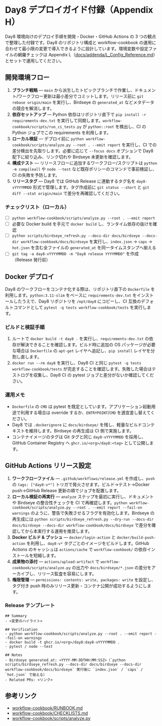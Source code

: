 # Day8 デプロイガイド付録（Appendix H）

Day8 環境向けのデプロイ手順を開発・Docker・GitHub Actions の 3 つの観点で整理した付録です。Day8 のリポジトリ構成と workflow-cookbook の運用に合わせて最小限の変更で導入できるように設計しています。環境変数や設定ファイルの網羅チェックは Appendix L（[docs/addenda/L_Config_Reference.md](L_Config_Reference.md)）とセットで運用してください。

## 開発環境フロー

1. **ブランチ戦略** — `main` から派生したトピックブランチで作業し、ドキュメント/ワークフロー更新は最小差分でコミットします。リリース前に `git rebase origin/main` を実行し、Birdseye の `generated_at` などメタデータの競合を解消します。
2. **依存セットアップ** — Python 依存はリポジトリ直下で `pip install -r requirements-dev.txt` を実行して同期します。`workflow-cookbook/scripts/run_ci_tests.py` が `python::root` を検出し、CI の Python ジョブでこの requirements を利用します。
3. **ローカル検証** — デプロイ前に `python workflow-cookbook/scripts/analyze.py --root . --emit report` を実行し、CI での差分検出を先取りします。必要に応じて `--focus docs` オプションで Day8 配下に絞り込み、リンク切れや Birdseye 未更新を確認します。
4. **構成テスト** — リリースフローに追加するワークフロー/スクリプトは `python -m compileall` や `node --test` など既存ポリシーのコマンドで事前検証し、CI の失敗を予防します。
5. **リリースタグ** — Day8 では GitHub Release に連動するタグ名を `day8-vYYYYMMDD` 形式で管理します。タグ作成前に `git status --short` と `git diff --stat origin/main` で差分を再確認してください。

### チェックリスト（ローカル）
- [ ] `python workflow-cookbook/scripts/analyze.py --root . --emit report`
- [ ] 必要な Docker build を手元で `docker build` し、ランタイム依存の抜けを確認
- [ ] `python scripts/birdseye_refresh.py --docs-dir docs/birdseye --docs-dir workflow-cookbook/docs/birdseye` を実行し、`index.json` → `caps` → `hot.json` を含む全ファイルの `generated_at` を同一タイムスタンプへ揃える
- [ ] `git tag -a day8-vYYYYMMDD -m "Day8 release YYYYMMDD"` を作成（Release 発行前）

## Docker デプロイ

Day8 のワークフローをコンテナ化する際は、リポジトリ直下の `Dockerfile` を利用します。`python:3.11-slim` をベースに `requirements-dev.txt` をインストールしたうえで、Day8 リポジトリを `/opt/day8` にコピーし、CI 互換のデフォルトコマンドとして `pytest -q tests workflow-cookbook/tests` を実行します。

### ビルドと検証手順
1. ルートで `docker build -t day8 .` を実行し、`requirements-dev.txt` の依存が解決できることを確認します。ビルド時に追加の OS パッケージが必要な場合は `Dockerfile` の `apt-get` レイヤへ追記し、`pip install` レイヤを分割し直します。
2. `docker run --rm day8` を実行し、Day8 CI と同じ `pytest -q tests workflow-cookbook/tests` が完走することを確認します。失敗した場合はテストログを収集し、Day8 CI の pytest ジョブと差分がないか確認してください。

### 運用メモ
- `Dockerfile` の `CMD` は pytest を既定としています。アプリケーション起動用途で利用する場合は override するか、`ENTRYPOINT`/`CMD` を適宜差し替えてください。
- Day8 では `.dockerignore` に `docs/birdseye/` を残し、軽量なビルドコンテキストを維持します。Birdseye の再生成は CI 側で実施します。
- コンテナイメージのタグは Git タグと同じ `day8-vYYYYMMDD` を採用し、GitHub Container Registry へ `ghcr.io/<org>/day8:<tag>` として公開します。

## GitHub Actions リリース設定

1. **ワークフローファイル** — `.github/workflows/release.yml` を作成し、`push` の `tags: ["day8-v*"]` トリガで発火させます。ビルド→テスト→Docker push→GitHub Release 更新の順でジョブを配置します。
2. **ローカル検証の再実行** — `analyze` ステップを最初に実行し、ドキュメントや Birdseye の整合性チェックを CI で再確認します。`python workflow-cookbook/scripts/analyze.py --root . --emit report --fail-on warnings` のように、警告で失敗させるフラグを有効化します。Birdseye の再生成には `python scripts/birdseye_refresh.py --dry-run --docs-dir docs/birdseye --docs-dir workflow-cookbook/docs/birdseye` で差分を確認してから本実行する運用を推奨します。
3. **Docker ビルド & プッシュ** — `docker/login-action` と `docker/build-push-action` を利用し、`day8-v*` タグごとのイメージをビルドします。GitHub Actions のキャッシュは `actions/cache` で `workflow-cookbook/` の依存インストールを短縮します。
4. **成果物の添付** — `actions/upload-artifact` で `workflow-cookbook/scripts/analyze.py` の出力や `docs/birdseye/*.json` の差分をアーカイブし、リリース監査を容易にします。
5. **権限管理** — `permissions: contents: write, packages: write` を設定し、タグ付き push 時のみリリース更新・コンテナ公開が成功するようにします。

### Release テンプレート
```
## Summary
- <変更のハイライト>

## Verification
- python workflow-cookbook/scripts/analyze.py --root . --emit report --fail-on warnings
- docker build -t ghcr.io/<org>/day8:day8-vYYYYMMDD .
- pytest / node --test

## Notes
- Birdseye generated_at: <YYYY-MM-DDTHH:MM:SSZ>（`python scripts/birdseye_refresh.py --docs-dir docs/birdseye --docs-dir workflow-cookbook/docs/birdseye` 実行後に `index.json` / `caps` / `hot.json` で揃える）
- Related PRs: <リンク>
```

## 参考リンク
- [workflow-cookbook/RUNBOOK.md](../../workflow-cookbook/RUNBOOK.md)
- [workflow-cookbook/CHECKLISTS.md](../../workflow-cookbook/CHECKLISTS.md)
- [workflow-cookbook/scripts/analyze.py](../../workflow-cookbook/scripts/analyze.py)
